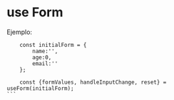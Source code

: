 # use Form

Ejemplo:
````
    const initialForm = {
        name:'',
        age:0,
        email:''
    };

    const {formValues, handleInputChange, reset} = useForm(initialForm);
```